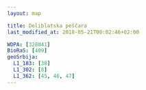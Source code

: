 ```yaml
---
layout: map

title: Deliblatska peščara
last_modified_at: 2018-05-21T00:02:46+02:00

WDPA: [328841]
BioRaS: [409]
geoSrbija:
  L1_183: [38]
  L1_302: [8]
  L1_362: [45, 46, 47]
---
```

